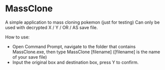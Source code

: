 # MassClone
A simple application to mass cloning pokemon (just for testing)
Can only be used with decrypted X / Y / OR / AS save file.

How to use:
- Open Command Prompt, navigate to the folder that contains MassClone.exe, then type MassClone [filename] ([filename] is the name of your save file)
- Input the original box and destination box, press Y to confirm.
